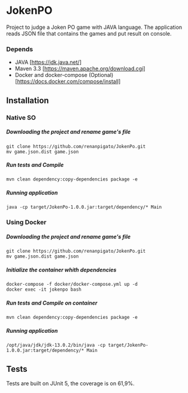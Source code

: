 # JokenPO
Project to judge a Joken PO game with JAVA language. 
The application reads JSON file that contains the games and put result on console.

### Depends
- JAVA [https://jdk.java.net/]
- Maven 3.3 [https://maven.apache.org/download.cgi]
- Docker and docker-compose (Optional) [https://docs.docker.com/compose/install]

## Installation

### Native SO
##### Downloading the project and rename game's file
```Shell
git clone https://github.com/renanpigato/JokenPo.git
mv game.json.dist game.json
```
##### Run tests and Compile
```Shell
mvn clean dependency:copy-dependencies package -e
```
##### Running application
```Shell
java -cp target/JokenPo-1.0.0.jar:target/dependency/* Main
```

### Using Docker
##### Downloading the project and rename game's file
```Shell
git clone https://github.com/renanpigato/JokenPo.git
mv game.json.dist game.json
```
##### Initialize the container whith dependencies
```Shell
docker-compose -f docker/docker-compose.yml up -d
docker exec -it jokenpo bash
```
##### Run tests and Compile on container
```Shell
mvn clean dependency:copy-dependencies package -e
```
##### Running application
```Shell
/opt/java/jdk/jdk-13.0.2/bin/java -cp target/JokenPo-1.0.0.jar:target/dependency/* Main
```

## Tests
Tests are built on JUnit 5, the coverage is on 61,9%.
